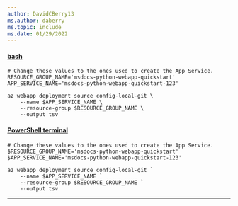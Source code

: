 ```yaml
---
author: DavidCBerry13
ms.author: daberry
ms.topic: include
ms.date: 01/29/2022
---
```

#### [bash](#tab/terminal-bash)

```azurecli
# Change these values to the ones used to create the App Service.
RESOURCE_GROUP_NAME='msdocs-python-webapp-quickstart'
APP_SERVICE_NAME='msdocs-python-webapp-quickstart-123'

az webapp deployment source config-local-git \
    --name $APP_SERVICE_NAME \
    --resource-group $RESOURCE_GROUP_NAME \
    --output tsv
```

#### [PowerShell terminal](#tab/terminal-powershell)

```azurecli
# Change these values to the ones used to create the App Service.
$RESOURCE_GROUP_NAME='msdocs-python-webapp-quickstart'
$APP_SERVICE_NAME='msdocs-python-webapp-quickstart-123'

az webapp deployment source config-local-git `
    --name $APP_SERVICE_NAME `
    --resource-group $RESOURCE_GROUP_NAME `
    --output tsv
```

---
